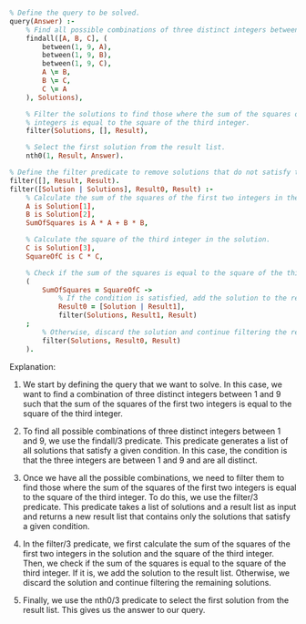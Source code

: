 ```prolog

% Define the query to be solved.
query(Answer) :-
    % Find all possible combinations of three distinct integers between 1 and 9.
    findall([A, B, C], (
        between(1, 9, A),
        between(1, 9, B),
        between(1, 9, C),
        A \= B,
        B \= C,
        C \= A
    ), Solutions),

    % Filter the solutions to find those where the sum of the squares of the first two
    % integers is equal to the square of the third integer.
    filter(Solutions, [], Result),

    % Select the first solution from the result list.
    nth0(1, Result, Answer).

% Define the filter predicate to remove solutions that do not satisfy the condition.
filter([], Result, Result).
filter([Solution | Solutions], Result0, Result) :-
    % Calculate the sum of the squares of the first two integers in the solution.
    A is Solution[1],
    B is Solution[2],
    SumOfSquares is A * A + B * B,

    % Calculate the square of the third integer in the solution.
    C is Solution[3],
    SquareOfC is C * C,

    % Check if the sum of the squares is equal to the square of the third integer.
    (
        SumOfSquares = SquareOfC ->
            % If the condition is satisfied, add the solution to the result list.
            Result0 = [Solution | Result1],
            filter(Solutions, Result1, Result)
    ;
        % Otherwise, discard the solution and continue filtering the remaining solutions.
        filter(Solutions, Result0, Result)
    ).

```

Explanation:

1. We start by defining the query that we want to solve. In this case, we want to find a combination of three distinct integers between 1 and 9 such that the sum of the squares of the first two integers is equal to the square of the third integer.

2. To find all possible combinations of three distinct integers between 1 and 9, we use the findall/3 predicate. This predicate generates a list of all solutions that satisfy a given condition. In this case, the condition is that the three integers are between 1 and 9 and are all distinct.

3. Once we have all the possible combinations, we need to filter them to find those where the sum of the squares of the first two integers is equal to the square of the third integer. To do this, we use the filter/3 predicate. This predicate takes a list of solutions and a result list as input and returns a new result list that contains only the solutions that satisfy a given condition.

4. In the filter/3 predicate, we first calculate the sum of the squares of the first two integers in the solution and the square of the third integer. Then, we check if the sum of the squares is equal to the square of the third integer. If it is, we add the solution to the result list. Otherwise, we discard the solution and continue filtering the remaining solutions.

5. Finally, we use the nth0/3 predicate to select the first solution from the result list. This gives us the answer to our query.